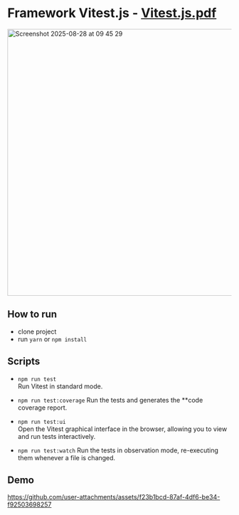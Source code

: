 # Framework Vitest.js - [Vitest.js.pdf](https://github.com/user-attachments/files/21979216/Vitest.js.1.pdf)

<img width="800" height="600" alt="Screenshot 2025-08-28 at 09 45 29" src="https://github.com/user-attachments/assets/ec88115e-b7e3-41eb-a67e-cd6ee5c78c7d" />



## How to run
- clone project
- run `yarn` or `npm install`

## Scripts
- `npm run test`  
  Run Vitest in standard mode.

- `npm run test:coverage`
  Run the tests and generates the **code coverage report.

- `npm run test:ui`  
  Open the Vitest graphical interface in the browser, allowing you to view and run tests interactively.

- `npm run test:watch`
  Run the tests in observation mode, re-executing them whenever a file is changed.

## Demo

https://github.com/user-attachments/assets/f23b1bcd-87af-4df6-be34-f92503698257

